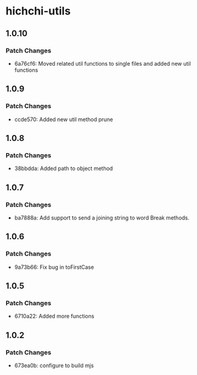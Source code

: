 # hichchi-utils

## 1.0.10

### Patch Changes

- 6a76cf6: Moved related util functions to single files and added new util functions

## 1.0.9

### Patch Changes

- ccde570: Added new util method prune

## 1.0.8

### Patch Changes

- 38bbdda: Added path to object method

## 1.0.7

### Patch Changes

- ba7888a: Add support to send a joining string to word Break methods.

## 1.0.6

### Patch Changes

- 9a73b66: Fix bug in toFirstCase

## 1.0.5

### Patch Changes

- 6710a22: Added more functions

## 1.0.2

### Patch Changes

- 673ea0b: configure to build mjs
